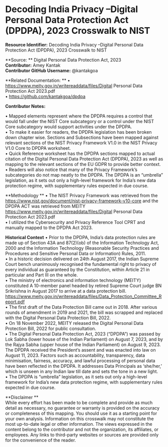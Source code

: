 # Decoding India Privacy –Digital Personal Data Protection Act (DPDPA), 2023 Crosswalk to NIST
**Resource Identifier:** Decoding India Privacy –Digital Personal Data Protection Act (DPDPA), 2023 Crosswalk to NIST

**Source: ** Digital Personal Data Protection Act, 2023<br> 
**Contributor:** Amey Kantak <br> 
**Contributor GitHub Username:** @kantakgoa<br> 

**Related Documentation: **
•	https://www.meity.gov.in/writereaddata/files/Digital Personal Data Protection Act 2023.pdf <br> 
•	https://github.com/kantakgoa/dpdpa<br> 

**Contributor Notes:**

•	Mapped elements represent where the DPDPA requires a control that would fall under the NIST Core subcategory or a control under the NIST Core subcategory would support activities under the DPDPA.<br> 
•	To make it easier for readers, the DPDPA legislation has been broken down chapter wise. Sections and Subsections have been mapped against relevant sections of the NIST Privacy Framework V1.0 in the NIST Privacy V1.0 Core to DPDPA worksheet.<br> 
•	Quick Reference worksheet has the DPDPA sections mapped to actual citation of the Digital Personal Data Protection Act (DPDPA), 2023 as well as mapping to the relevant sections of the EU GDPR to provide better context.<br> 
•	Readers will also notice that many of the Privacy Framework’s subcategories do not map neatly to the DPDPA. The DPDPA is an “umbrella” legislation, as it sets out only a high-level framework for India’s new data protection regime, with supplementary rules expected in due course. <br> 

**Methodology **
•	The NIST Privacy Framework was retrieved from the https://www.nist.gov/document/nist-privacy-framework-v10-core and the DPDPA ACT was retrieved from MEITY https://www.meity.gov.in/writereaddata/files/Digital Personal Data Protection Act 2023.pdf <br> 
•	I utilized the Cybersecurity and Privacy Reference Tool CPRT and manually mapped to the DPDPA Act 2023.<br> 

**Historical Context**
•	Prior to the DPDPA, India’s data protection rules are made up of Section 43A and 87(2)(ob) of the Information Technology Act, 2000 and the Information Technology (Reasonable Security Practices and Procedures and Sensitive Personal Data or Information) Rules, 2011.<br>
•	In a historic decision delivered on 24th August 2017, the Indian Supreme Court bench unanimously recognised the fundamental right to privacy of every individual as guaranteed by the Constitution, within Article 21 in particular and Part III on the whole. <br>
•	The ministry of electronics and information technology (MEITY) constituted A 10-member panel headed by retired Supreme Court judge BN Srikrishna in August 2017 to arrive at a data protection bill. https://www.meity.gov.in/writereaddata/files/Data_Protection_Committee_Report.pdf<br>
•	The first draft of the Data Protection Bill came out in 2018. After various rounds of amendment in 2019 and 2021, the bill was scrapped and replaced with the Digital Personal Data Protection Bill, 2022. <br>
•	On 18 November 2022, MEITY released the Digital Personal Data Protection Bill, 2022 for public consultation.<br>
•	The Digital Personal Data Protection Act, 2023 (“DPDPA”) was passed by Lok Sabha (lower house of the Indian Parliament) on August 7, 2023, and by the Rajya Sabha (upper house of the Indian Parliament) on August 9, 2023. The DPDPA received the President’s assent and was enacted into law on August 11, 2023. Factors such as accountability, transparency, data minimisation, fairness, accuracy, and lawful processing of personal data have been reflected in the DPDPA. It addresses Data Principals as ‘she/her,’ which is unseen in any Indian law till date and sets the tone in a new light.<br>
•	The DPDPA is “umbrella” legislation, as it sets out only a high-level framework for India’s new data protection regime, with supplementary rules expected in due course. <br>

**Disclaimer **<br>
While every effort has been made to be complete and provide as much detail as necessary, no guarantee or warranty is provided on the accuracy or completeness of this mapping. You should use it as a starting point for your own analysis. Information on this crosswalk may not constitute the most up-to-date legal or other information. The views expressed in the content belong to the contributor and not the organization, its affiliates, or employees. Any links to third-party websites or sources are provided only for the convenience of the reader. 

